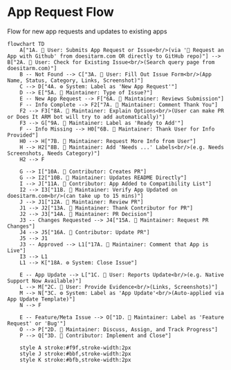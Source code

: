 # App Request Flow

Flow for new app requests and updates to existing apps

<!-- 
Mermaid Diagram Notes:
- All node labels MUST be wrapped in quotes ("text") when containing:
  * Special characters like parentheses ()
  * HTML tags like <br/>
  * Single quotes within text 'text'
  * Emojis combined with special characters
- Without quotes, Mermaid throws parsing errors like "Expecting 'SQE'..."
- Do NOT wrap the entire code block in quotes - breaks markdown rendering
-->

```mermaid
flowchart TD
    A["1A. 👤 User: Submits App Request or Issue<br/>(via '🙋 Request an App with Github' from doesitarm.com OR directly to GitHub repo)"] --> B["2A. 👤 User: Check for Existing Issue<br/>(Search query page from doesitarm.com)"]
    B -- Not Found --> C["3A. 👤 User: Fill Out Issue Form<br/>(App Name, Status, Category, Links, Screenshot)"]
    C --> D["4A. ⚙️ System: Label as 'New App Request'"]
    D --> E["5A. 🔧 Maintainer: Type of Issue?"]
    E -- New App Request --> F["6A. 🔧 Maintainer: Reviews Submission"]
    F -- Info Complete --> F2["7A. 🔧 Maintainer: Comment Thank You"]
    F2 --> F3["8A. 🔧 Maintainer: Explain Options<br/>(User can make PR or Does It ARM bot will try to add automatically)"]
    F3 --> G["9A. 🔧 Maintainer: Label as 'Ready to Add'"]
    F -- Info Missing --> H0["6B. 🔧 Maintainer: Thank User for Info Provided"]
    H0 --> H["7B. 🔧 Maintainer: Request More Info from User"]
    H --> H2["8B. 🔧 Maintainer: Add 'Needs ...' Labels<br/>(e.g. Needs Screenshots, Needs Category)"]
    H2 --> F
    
    G --> I["10A. 👥 Contributor: Creates PR"]
    G --> I2["10B. 🔧 Maintainer: Updates README Directly"]
    I --> J["11A. 👥 Contributor: App Added to Compatibility List"]
    I2 --> I3["11B. 🔧 Maintainer: Verify App Updated on doesitarm.com<br/>(can take up to 15 mins)"]
    J --> J1["12A. 🔧 Maintainer: Review PR"]
    J1 --> J2["13A. 🔧 Maintainer: Thank Contributor for PR"]
    J2 --> J3["14A. 🔧 Maintainer: PR Decision"]
    J3 -- Changes Requested --> J4["15A. 🔧 Maintainer: Request PR Changes"]
    J4 --> J5["16A. 👥 Contributor: Update PR"]
    J5 --> J1
    J3 -- Approved --> L1["17A. 🔧 Maintainer: Comment that App is Live"]
    I3 --> L1
    L1 --> K["18A. ⚙️ System: Close Issue"]

    E -- App Update --> L["1C. 👤 User: Reports Update<br/>(e.g. Native Support Now Available)"]
    L --> M["2C. 👤 User: Provide Evidence<br/>(Links, Screenshots)"]
    M --> N["3C. ⚙️ System: Label as 'App Update'<br/>(Auto-applied via App Update Template)"]
    N --> F

    E -- Feature/Meta Issue --> O["1D. 🔧 Maintainer: Label as 'Feature Request' or 'Bug'"]
    O --> P["2D. 🔧 Maintainer: Discuss, Assign, and Track Progress"]
    P --> Q["3D. 👥 Contributor: Implement and Close"]

    style A stroke:#f9f,stroke-width:2px
    style J stroke:#bbf,stroke-width:2px
    style K stroke:#bfb,stroke-width:2px
```
